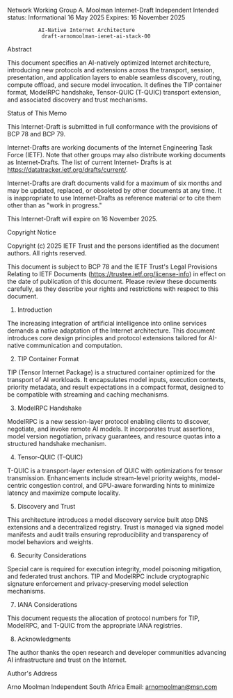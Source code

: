 Network Working Group                                         A. Moolman
Internet-Draft                                           Independent
Intended status: Informational                            16 May 2025
Expires: 16 November 2025

              AI-Native Internet Architecture
               draft-arnomoolman-ienet-ai-stack-00

Abstract

   This document specifies an AI-natively optimized Internet architecture,
   introducing new protocols and extensions across the transport, session,
   presentation, and application layers to enable seamless discovery,
   routing, compute offload, and secure model invocation. It defines the
   TIP container format, ModelRPC handshake, Tensor-QUIC (T-QUIC)
   transport extension, and associated discovery and trust mechanisms.

Status of This Memo

   This Internet-Draft is submitted in full conformance with the
   provisions of BCP 78 and BCP 79.

   Internet-Drafts are working documents of the Internet Engineering
   Task Force (IETF). Note that other groups may also distribute
   working documents as Internet-Drafts. The list of current Internet-
   Drafts is at https://datatracker.ietf.org/drafts/current/.

   Internet-Drafts are draft documents valid for a maximum of six months
   and may be updated, replaced, or obsoleted by other documents at any
   time. It is inappropriate to use Internet-Drafts as reference
   material or to cite them other than as "work in progress."

   This Internet-Draft will expire on 16 November 2025.

Copyright Notice

   Copyright (c) 2025 IETF Trust and the persons identified as the
   document authors. All rights reserved.

   This document is subject to BCP 78 and the IETF Trust's Legal
   Provisions Relating to IETF Documents
   (https://trustee.ietf.org/license-info) in effect on the date of
   publication of this document. Please review these documents
   carefully, as they describe your rights and restrictions with respect
   to this document.

1.  Introduction

   The increasing integration of artificial intelligence into online
   services demands a native adaptation of the Internet architecture.
   This document introduces core design principles and protocol
   extensions tailored for AI-native communication and computation.

2.  TIP Container Format

   TIP (Tensor Internet Package) is a structured container optimized for
   the transport of AI workloads. It encapsulates model inputs,
   execution contexts, priority metadata, and result expectations in a
   compact format, designed to be compatible with streaming and caching
   mechanisms.

3.  ModelRPC Handshake

   ModelRPC is a new session-layer protocol enabling clients to discover,
   negotiate, and invoke remote AI models. It incorporates trust
   assertions, model version negotiation, privacy guarantees, and
   resource quotas into a structured handshake mechanism.

4.  Tensor-QUIC (T-QUIC)

   T-QUIC is a transport-layer extension of QUIC with optimizations for
   tensor transmission. Enhancements include stream-level priority
   weights, model-centric congestion control, and GPU-aware forwarding
   hints to minimize latency and maximize compute locality.

5.  Discovery and Trust

   This architecture introduces a model discovery service built atop DNS
   extensions and a decentralized registry. Trust is managed via signed
   model manifests and audit trails ensuring reproducibility and
   transparency of model behaviors and weights.

6.  Security Considerations

   Special care is required for execution integrity, model poisoning
   mitigation, and federated trust anchors. TIP and ModelRPC include
   cryptographic signature enforcement and privacy-preserving model
   selection mechanisms.

7.  IANA Considerations

   This document requests the allocation of protocol numbers for TIP,
   ModelRPC, and T-QUIC from the appropriate IANA registries.

8.  Acknowledgments

   The author thanks the open research and developer communities advancing
   AI infrastructure and trust on the Internet.

Author's Address

   Arno Moolman
   Independent
   South Africa
   Email: arnomoolman@msn.com
